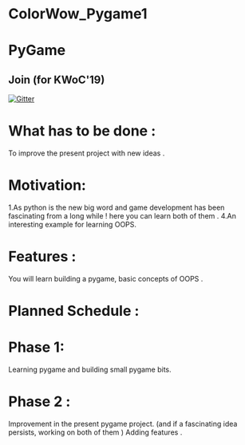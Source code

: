 # ColorWow_Pygame1
# PyGame

## Join (for KWoC'19)
[![Gitter](https://badges.gitter.im/ColorWow_KWoC-19/community.svg)](https://gitter.im/ColorWow_KWoC-19/community?utm_source=badge&utm_medium=badge&utm_campaign=pr-badge)

# What has to be done :
To improve the present project with new ideas .

# Motivation:
1.As python is the new big word and game development has been fascinating from a long while !
here you can learn both of them .
4.An interesting example for learning OOPS.

# Features :
You will learn building a pygame, basic concepts of OOPS .

# Planned Schedule :

# Phase 1:
Learning pygame and building small pygame bits.

# Phase 2 :
Improvement in the present pygame project. (and if a fascinating idea persists, working on both of them )
Adding features .



